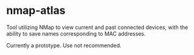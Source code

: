 # nmap-atlas
Tool utilizing NMap to view current and past connected devices, with the ability to save names corresponding to MAC addresses.

Currently a prototype. Use not recommended.